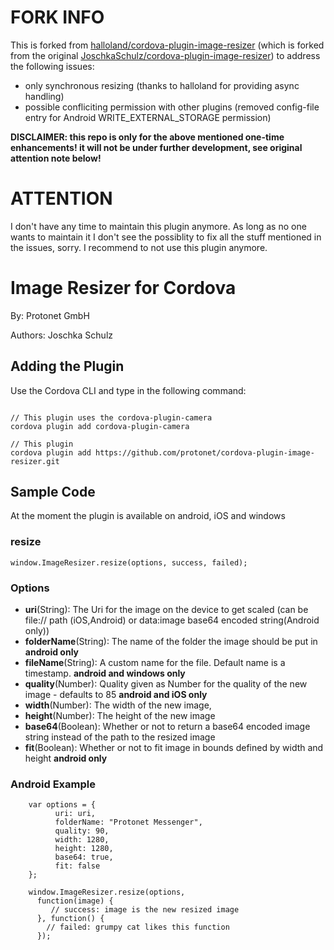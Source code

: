 # FORK INFO
This is forked from [halloland/cordova-plugin-image-resizer](https://github.com/halloland/cordova-plugin-image-resizer) (which is forked from the original [JoschkaSchulz/cordova-plugin-image-resizer](https://github.com/JoschkaSchulz/cordova-plugin-image-resizer)) to address the following issues:

- only synchronous resizing (thanks to halloland for providing async handling)
- possible confliciting permission with other plugins (removed config-file entry for Android WRITE_EXTERNAL_STORAGE permission)

**DISCLAIMER: this repo is only for the above mentioned one-time enhancements! it will not be under further development, see original attention note below!**

# ATTENTION
I don't have any time to maintain this plugin anymore. As long as no one wants to maintain it I don't see the possiblity to fix all the stuff mentioned in the issues, sorry. I recommend to not use this plugin anymore.

# Image Resizer for Cordova #
By: Protonet GmbH

Authors: Joschka Schulz

## Adding the Plugin ##
Use the Cordova CLI and type in the following command:
```

// This plugin uses the cordova-plugin-camera
cordova plugin add cordova-plugin-camera

// This plugin
cordova plugin add https://github.com/protonet/cordova-plugin-image-resizer.git
```
## Sample Code

At the moment the plugin is available on android, iOS and windows

### resize

    window.ImageResizer.resize(options, success, failed);
    
### Options

  - **uri**(String): The Uri for the image on the device to get scaled (can be file:// path (iOS,Android) or data:image base64 encoded string(Android only))
  - **folderName**(String): The name of the folder the image should be put in **android only**
  - **fileName**(String): A custom name for the file. Default name is a timestamp. **android and windows only**
  - **quality**(Number): Quality given as Number for the quality of the new image - defaults to 85 **android and iOS only**
  - **width**(Number): The width of the new image,
  - **height**(Number): The height of the new image
  - **base64**(Boolean): Whether or not to return a base64 encoded image string instead of the path to the resized image
  - **fit**(Boolean): Whether or not to fit image in bounds defined by width and height **android only**

### Android Example
```
    var options = {
          uri: uri,
          folderName: "Protonet Messenger",
          quality: 90,
          width: 1280,
          height: 1280,
          base64: true,
          fit: false
    };

    window.ImageResizer.resize(options,
      function(image) {
         // success: image is the new resized image
      }, function() {
        // failed: grumpy cat likes this function
      });
```
